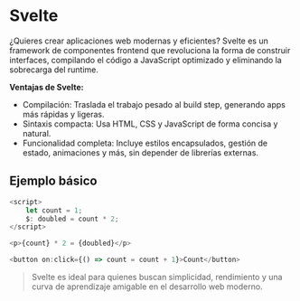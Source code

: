 # Svelte

¿Quieres crear aplicaciones web modernas y eficientes? Svelte es un framework de componentes frontend que revoluciona la forma de construir interfaces, compilando el código a JavaScript optimizado y eliminando la sobrecarga del runtime.

**Ventajas de Svelte:**
- Compilación: Traslada el trabajo pesado al build step, generando apps más rápidas y ligeras.
- Sintaxis compacta: Usa HTML, CSS y JavaScript de forma concisa y natural.
- Funcionalidad completa: Incluye estilos encapsulados, gestión de estado, animaciones y más, sin depender de librerías externas.

## Ejemplo básico

```ts
<script>
    let count = 1;
    $: doubled = count * 2;
</script>

<p>{count} * 2 = {doubled}</p>

<button on:click={() => count = count + 1}>Count</button>
```

> Svelte es ideal para quienes buscan simplicidad, rendimiento y una curva de aprendizaje amigable en el desarrollo web moderno.
